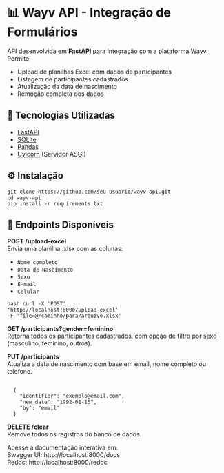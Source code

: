 # 📊 Wayv API - Integração de Formulários

API desenvolvida em **FastAPI** para integração com a plataforma [Wayv](https://way-v.com/). Permite:

- Upload de planilhas Excel com dados de participantes
- Listagem de participantes cadastrados
- Atualização da data de nascimento
- Remoção completa dos dados

## 🚀 Tecnologias Utilizadas

- [FastAPI](https://fastapi.tiangolo.com/)
- [SQLite](https://www.sqlite.org/index.html)
- [Pandas](https://pandas.pydata.org/)
- [Uvicorn](https://www.uvicorn.org/) (Servidor ASGI)

## ⚙️ Instalação

<pre lang="bash"><code>git clone https://github.com/seu-usuario/wayv-api.git  
cd wayv-api   
pip install -r requirements.txt  
</code></pre>

## 📂 Endpoints Disponíveis

**POST /upload-excel**  
Envia uma planilha .xlsx com as colunas:  
- `Nome completo`  
- `Data de Nascimento`  
- `Sexo`  
- `E-mail`  
- `Celular`  

<pre lang="bash"><code>bash curl -X 'POST' 
'http://localhost:8000/upload-excel' 
-F 'file=@/caminho/para/arquivo.xlsx' 
</code></pre>
  
**GET /participants?gender=feminino**  
Retorna todos os participantes cadastrados, com opção de filtro por sexo (masculino, feminino, outros).  


**PUT /participants**  
Atualiza a data de nascimento com base em email, nome completo ou telefone.  
<pre lang="json"><code>
  { 
    "identifier": "exemplo@email.com",
    "new_date": "1992-01-15",
    "by": "email"
  }  </code></pre> 


**DELETE /clear**  
Remove todos os registros do banco de dados.  




Acesse a documentação interativa em:  
Swagger UI: http://localhost:8000/docs  
Redoc: http://localhost:8000/redoc  
